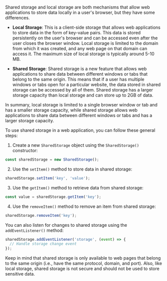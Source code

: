 Shared storage and local storage are both mechanisms that allow web applications to store data locally in a user's browser, but they have some differences.

- **Local Storage**: This is a client-side storage that allows web applications to store data in the form of key-value pairs. This data is stored persistently on the user's browser and can be accessed even after the user closes the browser window. Local storage is limited to the domain from which it was created, and any web page on that domain can access it. The maximum size of local storage is typically around 5-10 MB.

- **Shared Storage**: Shared storage is a new feature that allows web applications to share data between different windows or tabs that belong to the same origin. This means that if a user has multiple windows or tabs open for a particular website, the data stored in shared storage can be accessed by all of them. Shared storage has a larger storage capacity than local storage and can store up to 2GB of data.

In summary, local storage is limited to a single browser window or tab and has a smaller storage capacity, while shared storage allows web applications to share data between different windows or tabs and has a larger storage capacity.

To use shared storage in a web application, you can follow these general steps:

1. Create a new `SharedStorage` object using the `SharedStorage()` constructor:
```javascript
const sharedStorage = new SharedStorage();
```

2. Use the `setItem()` method to store data in shared storage:
```javascript
sharedStorage.setItem('key', 'value');
```

3. Use the `getItem()` method to retrieve data from shared storage:
```javascript
const value = sharedStorage.getItem('key');
```

4. Use the `removeItem()` method to remove an item from shared storage:
```javascript
sharedStorage.removeItem('key');
```

You can also listen for changes to shared storage using the `addEventListener()` method:
```javascript
sharedStorage.addEventListener('storage', (event) => {
  // Handle storage change event
});
```

Keep in mind that shared storage is only available to web pages that belong to the same origin (i.e., have the same protocol, domain, and port). Also, like local storage, shared storage is not secure and should not be used to store sensitive data.